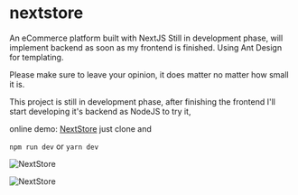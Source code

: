 # nextstore
An eCommerce platform built with NextJS
Still in development phase, will implement backend as soon as my frontend is finished.
Using Ant Design for templating.

Please make sure to leave your opinion, it does matter no matter how small it is.


This project is still in development phase, after finishing the frontend I'll start developing it's backend as NodeJS
to try it,


online demo: [NextStore](https://nextstore.itmohou.now.sh/)
just clone and

```npm run dev```
or 
```yarn dev```



![NextStore](https://github.com/mohammadou1/nextstore/blob/master/documentation/images/captured.gif)

![NextStore](https://github.com/mohammadou1/nextstore/blob/master/documentation/images/captured2.gif)

